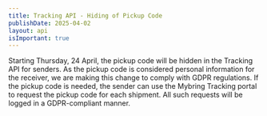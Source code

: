 ```yaml
---
title: Tracking API - Hiding of Pickup Code
publishDate: 2025-04-02
layout: api
isImportant: true
---
```

Starting Thursday, 24 April, the pickup code will be hidden in the Tracking API for senders. As the pickup code is considered personal information for the receiver, we are making this change to comply with GDPR regulations. If the pickup code is needed, the sender can use the Mybring Tracking portal to request the pickup code for each shipment. All such requests will be logged in a GDPR-compliant manner.
